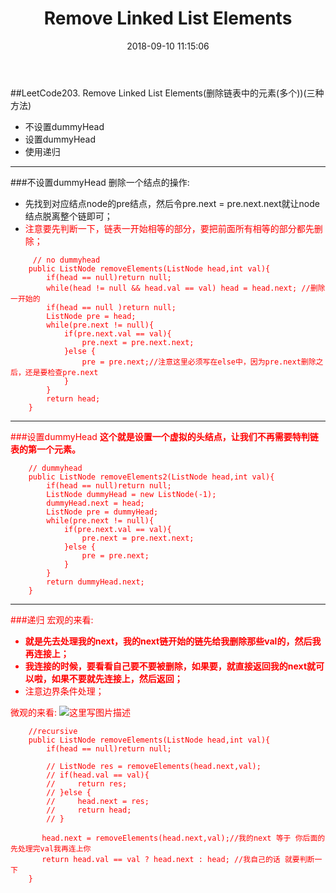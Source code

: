 ﻿---
layout: post
title: "Remove Linked List Elements"
date: 2018-09-10 11:15:06 
description: "链表"
tag: 链表

---


##LeetCode203. Remove Linked List Elements(删除链表中的元素(多个))(三种方法)

 - 不设置dummyHead
 - 设置dummyHead
 - 使用递归

***
###不设置dummyHead
删除一个结点的操作: 

 - 先找到对应结点node的pre结点，然后令pre.next = pre.next.next就让node结点脱离整个链即可；
 - <font color = red>注意要先判断一下，链表一开始相等的部分，要把前面所有相等的部分都先删除；<font>

```
	 // no dummyhead
    public ListNode removeElements(ListNode head,int val){
        if(head == null)return null;
        while(head != null && head.val == val) head = head.next; //删除一开始的
        if(head == null )return null;
        ListNode pre = head;
        while(pre.next != null){
            if(pre.next.val == val){
                pre.next = pre.next.next;
            }else {
                pre = pre.next;//注意这里必须写在else中，因为pre.next删除之后，还是要检查pre.next
            }
        }
        return head;
    }

```
***
###设置dummyHead
**这个就是设置一个虚拟的头结点，让我们不再需要特判链表的第一个元素。**
```
	// dummyhead
    public ListNode removeElements2(ListNode head,int val){
        if(head == null)return null;
        ListNode dummyHead = new ListNode(-1);
        dummyHead.next = head;
        ListNode pre = dummyHead;
        while(pre.next != null){
            if(pre.next.val == val){
                pre.next = pre.next.next;
            }else {
                pre = pre.next;
            }
        }
        return dummyHead.next;
    }
```
***
###递归
宏观的来看: 

 - **就是先去处理我的next，我的next链开始的链先给我删除那些val的，然后我再连接上；**
 - **我连接的时候，要看看自己要不要被删除，如果要，就直接返回我的next就可以啦，如果不要就先连接上，然后返回；**
 - 注意边界条件处理；

微观的来看: 
![这里写图片描述](https://img-blog.csdn.net/20180831103953660?watermark/2/text/aHR0cHM6Ly9ibG9nLmNzZG4ubmV0L3p4enh6eDAxMTk=/font/5a6L5L2T/fontsize/400/fill/I0JBQkFCMA==/dissolve/70)

```
    //recursive
    public ListNode removeElements(ListNode head,int val){
        if(head == null)return null;

        // ListNode res = removeElements(head.next,val);
        // if(head.val == val){
        //     return res;
        // }else {
        //     head.next = res;
        //     return head;
        // }
        
       head.next = removeElements(head.next,val);//我的next 等于 你后面的先处理完val我再连上你
       return head.val == val ? head.next : head; //我自己的话 就要判断一下
    }
```